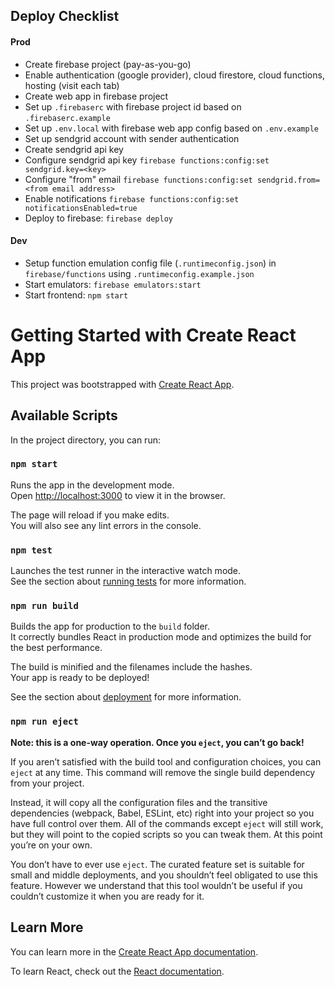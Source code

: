 ## Deploy Checklist
#### Prod
- Create firebase project (pay-as-you-go)
- Enable authentication (google provider), cloud firestore, cloud functions, hosting (visit each tab)
- Create web app in firebase project
- Set up `.firebaserc` with firebase project id based on `.firebaserc.example`
- Set up `.env.local` with firebase web app config based on `.env.example`
- Set up sendgrid account with sender authentication
- Create sendgrid api key
- Configure sendgrid api key `firebase functions:config:set sendgrid.key=<key>`
- Configure "from" email `firebase functions:config:set sendgrid.from=<from email address>`
- Enable notifications `firebase functions:config:set notificationsEnabled=true`
- Deploy to firebase: `firebase deploy`

#### Dev
- Setup function emulation config file (`.runtimeconfig.json`) in `firebase/functions` using `.runtimeconfig.example.json`
- Start emulators: `firebase emulators:start`
- Start frontend: `npm start`


# Getting Started with Create React App

This project was bootstrapped with [Create React App](https://github.com/facebook/create-react-app).

## Available Scripts

In the project directory, you can run:

### `npm start`

Runs the app in the development mode.\
Open [http://localhost:3000](http://localhost:3000) to view it in the browser.

The page will reload if you make edits.\
You will also see any lint errors in the console.

### `npm test`

Launches the test runner in the interactive watch mode.\
See the section about [running tests](https://facebook.github.io/create-react-app/docs/running-tests) for more information.

### `npm run build`

Builds the app for production to the `build` folder.\
It correctly bundles React in production mode and optimizes the build for the best performance.

The build is minified and the filenames include the hashes.\
Your app is ready to be deployed!

See the section about [deployment](https://facebook.github.io/create-react-app/docs/deployment) for more information.

### `npm run eject`

**Note: this is a one-way operation. Once you `eject`, you can’t go back!**

If you aren’t satisfied with the build tool and configuration choices, you can `eject` at any time. This command will remove the single build dependency from your project.

Instead, it will copy all the configuration files and the transitive dependencies (webpack, Babel, ESLint, etc) right into your project so you have full control over them. All of the commands except `eject` will still work, but they will point to the copied scripts so you can tweak them. At this point you’re on your own.

You don’t have to ever use `eject`. The curated feature set is suitable for small and middle deployments, and you shouldn’t feel obligated to use this feature. However we understand that this tool wouldn’t be useful if you couldn’t customize it when you are ready for it.

## Learn More

You can learn more in the [Create React App documentation](https://facebook.github.io/create-react-app/docs/getting-started).

To learn React, check out the [React documentation](https://reactjs.org/).
